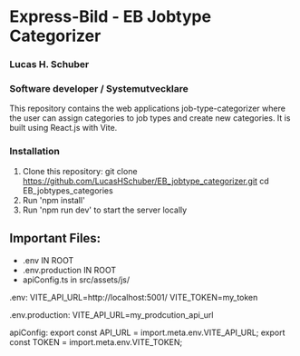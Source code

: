 # Express-Bild - EB Jobtype Categorizer
### Lucas H. Schuber
### Software developer / Systemutvecklare

This repository contains the web applications job-type-categorizer where the user can assign categories to job types and create new categories.  It is built using React.js with Vite.

### Installation
1. Clone this repository:
   git clone https://github.com/LucasHSchuber/EB_jobtype_categorizer.git
   cd EB_jobtypes_categories
2. Run 'npm install'
3. Run 'npm run dev' to start the server locally

## Important Files:
- .env IN ROOT
- .env.production IN ROOT
- apiConfig.ts in src/assets/js/


.env:
VITE_API_URL=http://localhost:5001/
VITE_TOKEN=my_token

.env.production:
VITE_API_URL=my_prodcution_api_url

apiConfig:
export const API_URL = import.meta.env.VITE_API_URL;
export const TOKEN = import.meta.env.VITE_TOKEN;